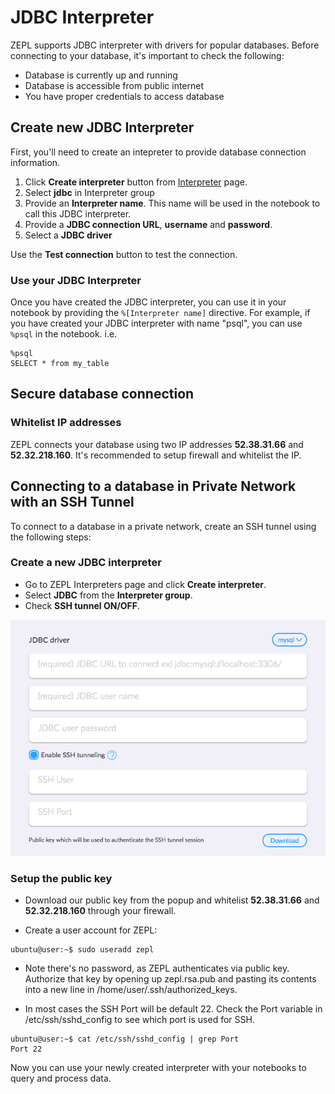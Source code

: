 <h1> JDBC Interpreter </h1>

ZEPL supports JDBC interpreter with drivers for popular databases. Before connecting to your database, it's important to check the following:

  - Database is currently up and running
  - Database is accessible from public internet
  - You have proper credentials to access database

## Create new JDBC Interpreter

First, you'll need to create an intepreter to provide database connection information.

1. Click **Create interpreter** button from [Interpreter](https://www.zepl.com/settings/interpreters) page.
2. Select **jdbc** in Interpreter group
3. Provide an **Interpreter name**. This name will be used in the notebook to call this JDBC interpreter.
4. Provide a **JDBC connection URL**, **username** and **password**.
5. Select a **JDBC driver**

Use the **Test connection** button to test the connection.

### Use your JDBC Interpreter

Once you have created the JDBC interpreter, you can use it in your notebook by providing the `%[Interpreter name]` directive. For example, if you have created your JDBC interpreter with name "psql", you can use `%psql` in the notebook. i.e.

```
%psql
SELECT * from my_table
```

## Secure database connection

### Whitelist IP addresses
ZEPL connects your database using two IP addresses **52.38.31.66** and **52.32.218.160**. It's recommended to setup firewall and whitelist the IP.

## Connecting to a database in Private Network with an SSH Tunnel

To connect to a database in a private network, create an SSH tunnel using the following steps:

### Create a new JDBC interpreter
* Go to ZEPL Interpreters page and click **Create interpreter**.
* Select **JDBC** from the **Interpreter group**.
* Check **SSH tunnel ON/OFF**.

<img src="../../../img/jdbc_tunnel.png" class="image-box big-img" />

### Setup the public key
* Download our public key from the popup and whitelist **52.38.31.66**
and **52.32.218.160** through your firewall.

* Create a user account for ZEPL:

```
ubuntu@user:~$ sudo useradd zepl
```
* Note there's no password, as ZEPL authenticates via public key.
Authorize that key by opening up zepl.rsa.pub and pasting its contents
into a new line in /home/user/.ssh/authorized_keys.

* In most cases the SSH Port will be default 22. Check the Port variable in
/etc/ssh/sshd_config to see which port is used for SSH.

```
ubuntu@user:~$ cat /etc/ssh/sshd_config | grep Port
Port 22
```

Now you can use your newly created interpreter with your notebooks
to query and process data.
